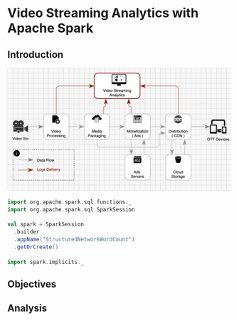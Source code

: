 # Video Streaming Analytics with Apache Spark


## Introduction

![alt text](https://github.com/dimastatz/video-streaming-analytics/blob/main/docs/chart-video-streaming.png)


```scala
import org.apache.spark.sql.functions._
import org.apache.spark.sql.SparkSession

val spark = SparkSession
  .builder
  .appName("StructuredNetworkWordCount")
  .getOrCreate()
  
import spark.implicits._
```


## Objectives

## 


## Analysis